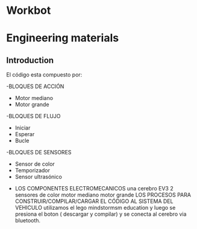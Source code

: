 # Workbot

Engineering materials
====


## Introduction
El código esta compuesto por:

-BLOQUES DE ACCIÓN
+ Motor mediano
+ Motor grande

-BLOQUES DE FLUJO
+ Iniciar
+ Esperar
+ Bucle

-BLOQUES DE SENSORES
+ Sensor de color
+ Temporizador
+ Sensor ultrasónico
 
 - LOS COMPONENTES ELECTROMECANICOS 
una cerebro EV3
2 sensores de color
motor mediano
motor grande
LOS PROCESOS PARA  CONSTRUIR/COMPILAR/CARGAR EL CÓDIGO AL SISTEMA DEL VEHICULO
utilizamos el lego mindstormsm education y luego se presiona el boton ( descargar y compilar)
y se conecta al cerebro via bluetooth. 
